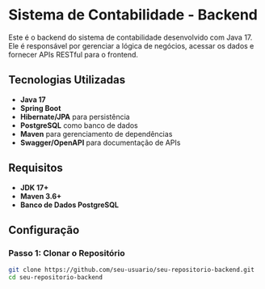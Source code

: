 # Sistema de Contabilidade - Backend

Este é o backend do sistema de contabilidade desenvolvido com Java 17. Ele é responsável por gerenciar a lógica de negócios, acessar os dados e fornecer APIs RESTful para o frontend.

## Tecnologias Utilizadas

- **Java 17**
- **Spring Boot**
- **Hibernate/JPA** para persistência
- **PostgreSQL** como banco de dados
- **Maven** para gerenciamento de dependências
- **Swagger/OpenAPI** para documentação de APIs

## Requisitos

- **JDK 17+**
- **Maven 3.6+**
- **Banco de Dados PostgreSQL**

## Configuração

### Passo 1: Clonar o Repositório

```bash
git clone https://github.com/seu-usuario/seu-repositorio-backend.git
cd seu-repositorio-backend
